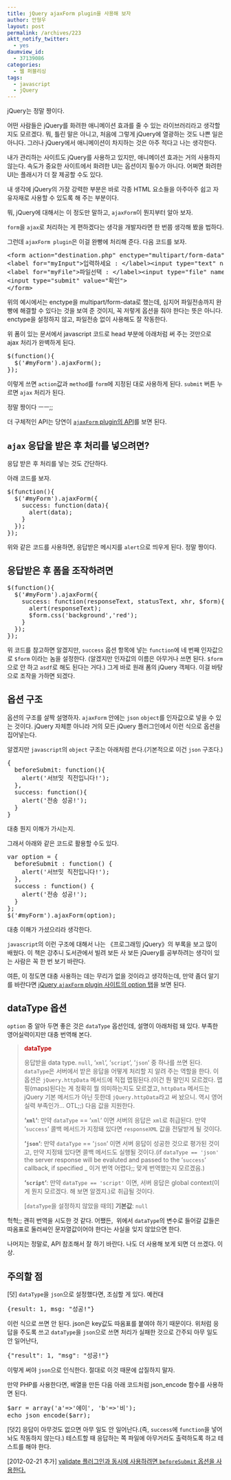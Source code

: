 ```yaml
---
title: jQuery ajaxForm plugin을 사용해 보자
author: 안형우
layout: post
permalink: /archives/223
aktt_notify_twitter:
  - yes
daumview_id:
  - 37139086
categories:
  - 웹 퍼블리싱
tags:
  - javascript
  - jQuery
---
```

jQuery는 정말 짱이다.

어떤 사람들은 jQuery를 화려한 애니메이션 효과를 줄 수 있는 라이브러리라고 생각할 지도 모르겠다. 뭐, 틀린 말은 아니고, 처음에 그렇게 jQuery에 열광하는 것도 나쁜 일은 아니다. 그러나 jQuery에서 애니메이션이 차지하는 것은 아주 적다고 나는 생각한다.

내가 관리하는 사이트도 jQuery를 사용하고 있지만, 애니메이션 효과는 거의 사용하지 않는다. 속도가 중요한 사이트에서 화려한 UI는 옵션이지 필수가 아니다. 어쩌면 화려한 UI는 플래시가 더 잘 제공할 수도 있다.

내 생각에 jQuery의 가장 강력한 부분은 바로 각종 HTML 요소들을 아주아주 쉽고 자유자재로 사용할 수 있도록 해 주는 부분이다.

뭐, jQuery에 대해서는 이 정도만 말하고, `ajaxForm`이 뭔지부터 알아 보자.

`form`을 `ajax`로 처리하는 게 편하겠다는 생각을 개발자라면 한 번쯤 생각해 봤을 법하다.

그런데 `ajaxForm plugin`은 이걸 완빵에 처리해 준다. 다음 코드를 보자.

<pre class="brush:html">&lt;form action="destination.php" enctype="multipart/form-data" method="post" name="myForm" id="myForm" &gt;
&lt;label for="myInput"&gt;입력하세요 : &lt;/label&gt;&lt;input type="text" name="myInput" id="myInput"&gt;
&lt;label for="myFile"&gt;파일선택 : &lt;/label&gt;&lt;input type="file" name="myFile" id="myFile"&gt;
&lt;input type="submit" value="확인"&gt;
&lt;/form&gt;</pre>

위의 예시에서는 enctype을 multipart/form-data로 했는데, 심지어 파일전송까지 완빵에 해결할 수 있다는 것을 보여 준 것이지, 꼭 저렇게 옵션을 줘야 한다는 뜻은 아니다. enctype을 설정하지 않고, 파일전송 없이 사용해도 잘 작동한다.

위 폼이 있는 문서에서 javascript 코드로 head 부분에 아래처럼 써 주는 것만으로 ajax 처리가 완벽하게 된다.

<pre class="brush:js">$(function(){
  $(&#039;#myForm&#039;).ajaxForm();
});</pre>

이렇게 쓰면 `action`값과 `method`를 `form`에 지정된 대로 사용하게 된다. `submit` 버튼 누르면 `ajax` 처리가 된다.

정말 짱이다 ㅡㅡ;;

더 구체적인 API는 당연이 <a href="http://jquery.malsup.com/form/#api" target="_blank"><code>ajaxForm</code> plugin의 API</a>를 보면 된다.

## `ajax` 응답을 받은 후 처리를 넣으려면?

응답 받은 후 처리를 넣는 것도 간단하다.

아래 코드를 보자.

<pre class="brush:js">$(function(){
  $(&#039;#myForm&#039;).ajaxForm({
    success: function(data){
      alert(data);
    }
  });
});</pre>

위와 같은 코드를 사용하면, 응답받은 메시지를 `alert`으로 띄우게 된다. 정말 짱이다.

## 응답받은 후 폼을 조작하려면

<pre class="brush: bash; gutter: true; first-line: 1">$(function(){
  $(&#039;#myForm&#039;).ajaxForm({
    success: function(responseText, statusText, xhr, $form){
      alert(responseText);
      $form.css(&#039;background&#039;,&#039;red&#039;);
    }
  });
});</pre>

위 코드를 참고하면 알겠지만, `success` 옵션 항목에 넣는 `function`에 네 번째 인자값으로 `$form` 이라는 놈을 설정한다. (알겠지만 인자값의 이름은 아무거나 쓰면 된다. `$form` 으로 안 하고 `asdf`로 해도 된다는 거다.) 그게 바로 원래 폼의 jQuery 객체다. 이걸 바탕으로 조작을 가하면 되겠다.

## 옵션 구조

옵션의 구조를 살짝 설명하자. `ajaxForm` 안에는 `json` `object`를 인자값으로 넣을 수 있는 것이다. jQuery 자체뿐 아니라 거의 모든 jQuery 플러그인에서 이런 식으로 옵션을 집어넣는다.

알겠지만 `javascript`의 `object` 구조는 아래처럼 쓴다.(기본적으로 이건 `json` 구조다.)

<pre class="brush:js">{
  beforeSubmit: function(){ 
    alert(&#039;서브밋 직전입니다!&#039;); 
  }, 
  success: function(){ 
    alert(&#039;전송 성공!&#039;); 
  } 
}</pre>

대충 뭔지 이해가 가시는지.

그래서 아래와 같은 코드로 활용할 수도 있다.

<pre class="brush:js">var option = {
  beforeSubmit : function() {
    alert(&#039;서브밋 직전입니다!&#039;);
  },
  success : function() {
    alert(&#039;전송 성공!&#039;);
  }
};
$(&#039;#myForm&#039;).ajaxForm(option);</pre>

대충 이해가 가셨으리라 생각한다.

`javascript`의 이런 구조에 대해서 나는 《프로그래밍 jQuery》의 부록을 보고 많이 배웠다. 이 책은 강추니 도서관에서 빌려 보든 사 보든 jQuery를 공부하려는 생각이 있는 사람은 꼭 한 번 보기 바란다.

여튼, 이 정도면 대충 사용하는 데는 무리가 없을 것이라고 생각하는데, 만약 좀더 알기를 바란다면 <a href="http://jquery.malsup.com/form/#options-object" target="_blank">jQuery <code>ajaxForm</code> plugin 사이트의 option 탭</a>을 보면 된다.

## dataType 옵션

`option` 중 알아 두면 좋은 것은 `dataType` 옵션인데, 설명이 아래처럼 돼 있다. 부족한 영어실력이지만 대충 번역해 본다.

> <span style="color: #c00000;"><strong>dataType</strong></span>
> 
> 응답받을 data type. `null`, &#8216;`xml`&#8216;, &#8216;`script`&#8216;, &#8216;`json`&#8216; 중 하나를 쓰면 된다. `dataType`은 서버에서 받은 응답을 어떻게 처리할 지 알려 주는 역할을 한다. 이 옵션은 `jQuery.httpData` 메서드에 직접 맵핑된다.(이건 뭔 말인지 모르겠다. 맵핑(maps)된다는 게 정확히 뭘 의미하는지도 모르겠고, `httpData` 메서드는 jQuery 기본 메서드가 아닌 듯한데 `jQuery.httpData`라고 써 놨으니. 역시 영어실력 부족인가&#8230; OTL;;) 다음 값을 지원한다.
> 
> **&#8216;`xml`&#8216;**: 만약 `dataType` == &#8216;`xml`&#8216; 이면 서버의 응답은 `xml`로 취급된다. 만약 &#8216;`success`&#8216; 콜백 메서드가 지정돼 있다면 `responseXML` 값을 전달받게 될 것이다.
> 
> **&#8216;`json`&#8216;**: 만약 `dataType` == &#8216;`json`&#8216; 이면 서버 응답이 성공한 것으로 평가된 것이고, 만약 지정돼 있다면 콜백 메서드도 실행될 것이다.(if `dataType == 'json'` the server response will be evaluted and passed to the &#8216;`success`&#8216; callback, if specified _ 이거 번역 어렵다;; 맞게 번역했는지 모르겠음.)
> 
> **&#8216;`script`&#8216;**: 만약 `dataType == 'script'` 이면, 서버 응답은 global context(이게 뭔지 모르겠다. 해 보면 알겠지.)로 취급될 것이다.
> 
> [`dataType`을 설정하지 않았을 때의] **기본값**: `null`

헉헉;; 괜히 번역을 시도한 것 같다. 어쨌든,  위에서 `dataType`의 변수로 들어갈 값들은 따옴표로 둘러싸인 문자열값이어야 한다는 사실을 잊지 않았으면 한다.

나머지는 정말로, API 참조해서 잘 하기 바란다. 나도 더 사용해 보게 되면 더 쓰겠다. 이상.

## 주의할 점

[덧] `dataType`을 `json`으로 설정했다면, 조심할 게 있다. 예컨대

<pre class="brush:js">{result: 1, msg: "성공!"}</pre>

이런 식으로 쓰면 안 된다. json은 key값도 따옴표를 붙여야 하기 때문이다. 위처럼 응답을 주도록 쓰고 `dataType`을 `json`으로 쓰면 처리가 실패한 것으로 간주되 아무 일도 안 일어난다,

<pre class="brush:js">{"result": 1, "msg": "성공!"}</pre>

이렇게 써야 `json`으로 인식한다. 절대로 이것 때문에 삽질하지 말자.

만약 PHP를 사용한다면, 배열을 만든 다음 아래 코드처럼 json_encode 함수를 사용하면 된다.

<pre class="brush: php; gutter: true; first-line: 1">$arr = array(&#039;a&#039;=&gt;&#039;에이&#039;, &#039;b&#039;=&gt;&#039;비&#039;);
echo json_encode($arr);</pre>

[덧2] 응답이 아무것도 없으면 아무 일도 안 일어난다.(즉, `success`에 `function`을 넣어 놔도 작동하지 않는다.) 테스트할 때 응답하는 쪽 파일에 아무거라도 출력하도록 하고 테스트를 해야 한다.

[2012-02-21 추가] [validate 플러그인과 동시에 사용하려면 `beforeSubmit` 옵션을 사용한다.][1]

 [1]: http://mytory.net/archives/2292 "[jQuery] ajaxForm 플러그인과 validate 플러그인 동시에 사용하기"